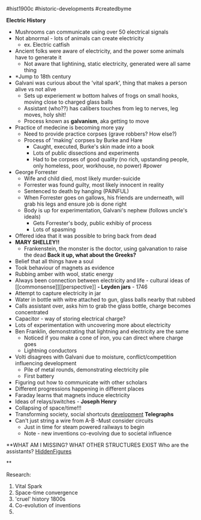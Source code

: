#hist1900c #historic-developments #createdbyme

**Electric History**
- Mushrooms can communicate using over 50 electrical signals
- Not abnormal - lots of animals can create electricity
	- ex. Electric catfish
- Ancient folks were aware of electricity, and the power some animals have to generate it
	- Not aware that lightining, static electricity, generated were all same thing
- *Jump to 18th century
- Galvani was curious about the 'vital spark', thing that makes a person alive vs not alive
	- Sets up experiement w bottom halves of frogs on small hooks, moving close to charged glass balls
	- Assistant (who??) has calibers touches from leg to nerves, leg moves, holy shit!
	- Process known as **galvanism**, aka getting to move
- Practice of medecine is becoming more yay
	- Need to provide practice corpses (grave robbers? How else?)
	- Process of 'making' corpses by Burke and Hare
		- Caught, executed, Burke's skin made into a book
		- Lots of public dissections and experiments
		- Had to be corpses of good quality (no rich, upstanding people, only homeless, poor, workhouse, no power) #power
- George Forrester
	- Wife and child died, most likely murder-suicide
	- Forrester was found guilty, most likely innocent in reality
	- Sentenced to death by hanging (PAINFUL)
	- When Forrester goes on gallows, his friends are underneath, will grab his legs and ensure job is done right
	- Body is up for experimentation, Galvani's nephew (follows uncle's ideals)
		- Gets Forrester's body, public exhibiy of process
		- Lots of spasming
- Offered idea that it was possible to bring back from dead
- **MARY SHELLEY!!**
	- Frankenstein, the monster is the doctor, using galvanation to raise the dead
**Back it up, what about the Greeks?**
- Belief that all things have a soul
- Took behaviour of magnets as evidence
- Rubbing amber with wool, static energy
- Always been connection between electricity and life - cultural ideas of [[commonsense]][[perspective]]
**- Leyden jars** - 1746
- Attempt to capture electricity in jar
- Water in bottle with witre attached to gun, glass balls nearby that rubbed
- Calls assistant over, asks him to grab the glass bottle, charge becomes concentrated
- Capacitor - way of storing electrical charge?
- Lots of experimentation with uncovering more about electricity
- Ben Franklin, demonstrating that lightning and electricity are the same
	- Noticed if you make a cone of iron, you can direct where charge goes
	- Lightning conductors
- Volti disagrees with Galvani due to moisture, conflict/competition influencing development
	- Pile of metal rounds, demonstrating electricity pile
	- First battery
- Figuring out how to communicate with other scholars
- Different progressions happening in different places
- Faraday learns that magnets induce electricity
- Ideas of relays/switches - **Joseph Henry**
- Collapsing of space/time!!!
- Transforming society, social shortcuts [development](development)
**Telegraphs**
- Can't just string a wire from A-B
	-Must consider circuits
	- Just in time for steam powered railways to begin
	- Note - new inventions co-evolving due to societal influence

**WHAT AM I MISSING?
WHAT OTHER STRUCTURES EXIST
Who are the assistants? [HiddenFigures](HiddenFigures.md)

**


Research:
1. Vital Spark
2. Space-time convergence
3. 'cruel' history 1800s
4. Co-evolution of inventions
5. 